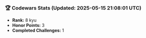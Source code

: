 ### 🏆 Codewars Stats (Updated: 2025-05-15 21:08:01 UTC)

- **Rank:** 8 kyu
- **Honor Points:** 3
- **Completed Challenges:** 1
